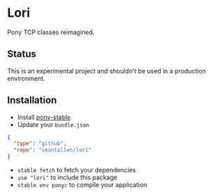 # Lori

Pony TCP classes reimagined.

## Status

This is an experimental project and shouldn't be used in a production environment.

## Installation

* Install [pony-stable](https://github.com/ponylang/pony-stable)
* Update your `bundle.json`

```json
{
  "type": "github",
  "repo": "seantallen/lori"
}
```

* `stable fetch` to fetch your dependencies
* `use "lori"` to include this package
* `stable env ponyc` to compile your application

